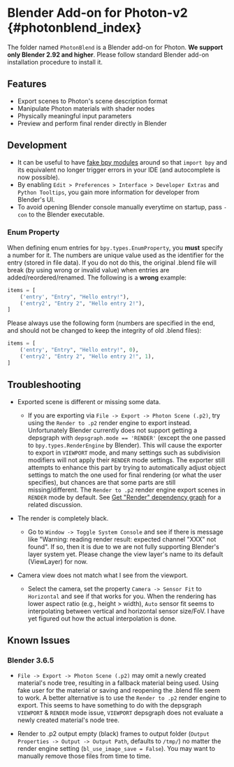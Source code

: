 # Blender Add-on for Photon-v2 {#photonblend_index}

[//TODO]: # (add a tutorial on how to install)

The folder named `PhotonBlend` is a Blender add-on for Photon. **We support only Blender 2.92 and higher**. Please follow standard Blender add-on installation procedure to install it.

[//TODO]: # (simple tutorials on how to use the addon)

## Features

* Export scenes to Photon's scene description format
* Manipulate Photon materials with shader nodes
* Physically meaningful input parameters
* Preview and perform final render directly in Blender

## Development

* It can be useful to have [fake bpy modules](https://github.com/nutti/fake-bpy-module) around so that `import bpy` and its equivalent no longer trigger errors in your IDE (and autocomplete is now possible).
* By enabling `Edit > Preferences > Interface > Developer Extras` and `Python Tooltips`, you gain more information for developer from Blender's UI.
* To avoid opening Blender console manually everytime on startup, pass `-con` to the Blender executable.

### Enum Property

When defining enum entries for `bpy.types.EnumProperty`, you **must** specify a number for it. The numbers are unique value used as the identifier for the entry (stored in file data). If you do not do this, the original .blend file will break (by using wrong or invalid value) when entries are added/reordered/renamed. The following is a **wrong** example:

```python
items = [
    ('entry', "Entry", "Hello entry!"),
    ('entry2', "Entry 2", "Hello entry 2!"),
]
```

Please always use the following form (numbers are specified in the end, and should not be changed to keep the integrity of old .blend files):

```python
items = [
    ('entry', "Entry", "Hello entry!", 0),
    ('entry2', "Entry 2", "Hello entry 2!", 1),
]
```

## Troubleshooting

* Exported scene is different or missing some data.
  - If you are exporting via `File -> Export -> Photon Scene (.p2)`, try using the `Render to .p2` render engine to export instead. Unfortunately Blender currently does not support getting a depsgraph with ``depsgraph.mode == 'RENDER'`` (except the one passed to `bpy.types.RenderEngine` by Blender). This will cause the exporter to export in `VIEWPORT` mode, and many settings such as subdivision modifiers will not apply their `RENDER` mode settings. The exporter still attempts to enhance this part by trying to automatically adjust object settings to match the one used for final rendering (or what the user specifies), but chances are that some parts are still missing/different. The `Render to .p2` render engine export scenes in `RENDER` mode by default. See [Get "Render" dependency graph](https://devtalk.blender.org/t/get-render-dependency-graph/12164) for a related discussion.

* The render is completely black.
  - Go to `Window -> Toggle System Console` and see if there is message like "Warning: reading render result: expected channel "XXX" not found". If so, then it is due to we are not fully supporting Blender's layer system yet. Please change the view layer's name to its default (ViewLayer) for now.

* Camera view does not match what I see from the viewport.
  - Select the camera, set the property `Camera -> Sensor Fit` to `Horizontal` and see if that works for you. When the rendering has lower aspect ratio (e.g., height > width), `Auto` sensor fit seems to interpolating between vertical and horizontal sensor size/FoV. I have yet figured out how the actual interpolation is done.

## Known Issues

### Blender 3.6.5

* `File -> Export -> Photon Scene (.p2)` may omit a newly created material's node tree, resulting in a fallback material being used. Using fake user for the material or saving and reopening the .blend file seem to work. A better alternative is to use the `Render to .p2` render engine to export. This seems to have something to do with the depsgraph `VIEWPORT` & `RENDER` mode issue, `VIEWPORT` depsgraph does not evaluate a newly created material's node tree.

* Render to .p2 output empty (black) frames to output folder (`Output Properties -> Output -> Output Path`, defaults to `/tmp/`) no matter the render engine setting (`bl_use_image_save = False`). You may want to manually remove those files from time to time.
